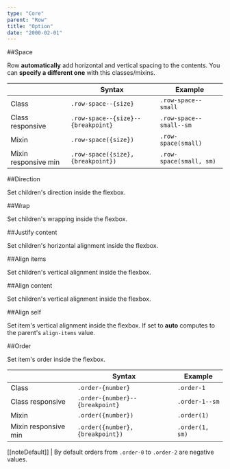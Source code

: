 ```yaml
---
type: "Core"
parent: "Row"
title: "Option"
date: "2000-02-01"
---
```


##Space

Row **automatically** add horizontal and vertical spacing to the contents. You can **specify a different one** with this classes/mixins.

<div class="table--scroll">

|                         | Syntax                                    | Example                       |
| ----------------------- | ----------------------------------------- | ----------------------------- |
| Class                   | `.row-space--{size}`                      | `.row-space--small`           |
| Class responsive        | `.row-space--{size}--{breakpoint}`         | `.row-space--small--sm`        |
| Mixin                   | `.row-space({size})`                      | `.row-space(small)`           |
| Mixin responsive min    | `.row-space({size}, {breakpoint})`        | `.row-space(small, sm)`       |

</div>

<demo>
  <demovanilla src="inline/core/row/space-none" mode="grid">
  </demovanilla>
  <demovanilla src="inline/core/row/space-tiny" mode="grid">
  </demovanilla>
  <demovanilla src="inline/core/row/space-small" mode="grid">
  </demovanilla>
  <demovanilla src="inline/core/row/space-medium" mode="grid">
  </demovanilla>
  <demovanilla src="inline/core/row/space-big" mode="grid">
  </demovanilla>
  <demovanilla src="inline/core/row/space-giant" mode="grid">
  </demovanilla>
  <demovanilla src="inline/core/row/space-huge" mode="grid">
  </demovanilla>
</demo>

##Direction

Set children's direction inside the flexbox.

<demo>
  <demovanilla src="inline/core/row/direction-row" mode="grid">
  </demovanilla>
  <demovanilla src="inline/core/row/direction-row-reverse" mode="grid">
  </demovanilla>
  <demovanilla src="inline/core/row/direction-column" mode="grid">
  </demovanilla>
  <demovanilla src="inline/core/row/direction-column-reverse" mode="grid">
  </demovanilla>
</demo>

##Wrap

Set children's wrapping inside the flexbox.

<demo>
  <demovanilla src="inline/core/row/wrap" mode="grid">
  </demovanilla>
  <demovanilla src="inline/core/row/wrap-reverse" mode="grid">
  </demovanilla>
  <demovanilla src="inline/core/row/nowrap" mode="grid">
  </demovanilla>
</demo>

##Justify content

Set children's horizontal alignment inside the flexbox.

<demo>
  <demovanilla src="inline/core/row/justify-start" mode="grid">
  </demovanilla>
  <demovanilla src="inline/core/row/justify-end" mode="grid">
  </demovanilla>
  <demovanilla src="inline/core/row/justify-center" mode="grid">
  </demovanilla>
  <demovanilla src="inline/core/row/justify-between" mode="grid">
  </demovanilla>
  <demovanilla src="inline/core/row/justify-around" mode="grid">
  </demovanilla>
  <demovanilla src="inline/core/row/justify-evenly" mode="grid">
  </demovanilla>
</demo>

##Align items

Set children's vertical alignment inside the flexbox.

<demo>
  <demovanilla src="inline/core/row/items-start" mode="grid">
  </demovanilla>
  <demovanilla src="inline/core/row/items-end" mode="grid">
  </demovanilla>
  <demovanilla src="inline/core/row/items-center" mode="grid">
  </demovanilla>
  <demovanilla src="inline/core/row/items-baseline" mode="grid">
  </demovanilla>
  <demovanilla src="inline/core/row/items-stretch" mode="grid">
  </demovanilla>
</demo>

##Align content

Set children's vertical alignment inside the flexbox.

<demo>
  <demovanilla src="inline/core/row/content-start" mode="grid">
  </demovanilla>
  <demovanilla src="inline/core/row/content-end" mode="grid">
  </demovanilla>
  <demovanilla src="inline/core/row/content-center" mode="grid">
  </demovanilla>
  <demovanilla src="inline/core/row/content-between" mode="grid">
  </demovanilla>
  <demovanilla src="inline/core/row/content-around" mode="grid">
  </demovanilla>
  <demovanilla src="inline/core/row/content-stretch" mode="grid">
  </demovanilla>
</demo>

##Align self

Set item's vertical alignment inside the flexbox.
If set to **auto** computes to the parent's `align-items` value.

<demo>
  <demovanilla src="inline/core/row/self-start" mode="grid">
  </demovanilla>
  <demovanilla src="inline/core/row/self-end" mode="grid">
  </demovanilla>
  <demovanilla src="inline/core/row/self-center" mode="grid">
  </demovanilla>
  <demovanilla src="inline/core/row/self-baseline" mode="grid">
  </demovanilla>
  <demovanilla src="inline/core/row/self-stretch" mode="grid">
  </demovanilla>
  <demovanilla src="inline/core/row/self-auto" mode="grid">
  </demovanilla>
</demo>

##Order

Set item's order inside the flexbox.

<div class="table--scroll">

|                         | Syntax                                    | Example                       |
| ----------------------- | ----------------------------------------- | ----------------------------- |
| Class                   | `.order-{number}`                        | `.order-1`                   |
| Class responsive        | `.order-{number}--{breakpoint}`           | `.order-1--sm`                |
| Mixin                   | `.order({number})`                        | `.order(1)`                   |
| Mixin responsive min    | `.order({number}, {breakpoint})`          | `.order(1, sm)`               |

</div>

[[noteDefault]]
| By default orders from `.order-0` to `.order-2` are negative values.

<demo>
  <demovanilla src="inline/core/row/order" mode="grid">
  </demovanilla>
</demo>
  
